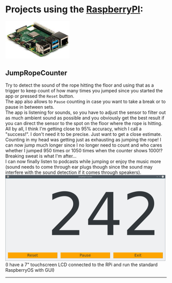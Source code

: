 # Projects using the [RaspberryPI](https://www.raspberrypi.org/products/):
<img src="../_documentation/resources/rpi.jpg" alt="The Raspberry PI platform" width="200">

## JumpRopeCounter
Try to detect the sound of the rope hitting the floor and using that as a trigger to keep count of how many times you jumped since you started the app or pressed the `Reset` button.<br>
The app also allows to `Pause` counting in case you want to take a break or to pause in between sets.<br>
The app is listening for sounds, so you have to adjust the sensor to filter out as much ambient sound as possible and you obviously get the best result if you can direct the sensor to the spot on the floor where the rope is hitting.<br>
All by all, I think I'm getting close to 95% accuracy, which I call a "success!".  I don't need it to be precise.  Just want to get a close estimate.<br>
Counting in my head was getting just as exhausting as jumping the rope!  I can now jump much longer since I no longer need to count and who cares whether I jumped 950 times or 1050 times when the counter shows 1000!?  Breaking sweat is what I'm after...<br>
I can now finally listen to podcasts while jumping or enjoy the music more (sound needs to come through ear plugs though since the sound may interfere with the sound detection if it comes through speakers).
<br>
<img src="../_documentation/resources/JumpRopeCounter_screenshot.jpg" alt="JumpRopeCounter screenshot" width="500"><br>
(I have a 7" touchscreen LCD connected to the RPi and run the standard RaspberryOS with GUI)

---
